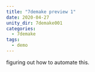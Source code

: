 ```yaml
---
title: "7demake preview 1"
date: 2020-04-27
unity_dir: 7demake001
categories:
  - 7demake
tags:
  - demo
---
```


figuring out how to automate this.